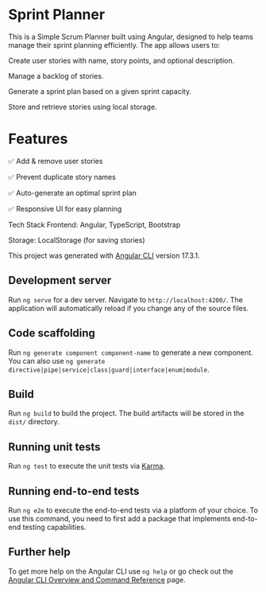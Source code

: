 # Sprint Planner

This is a Simple Scrum Planner built using Angular, designed to help teams manage their sprint planning efficiently. The app allows users to:

Create user stories with name, story points, and optional description.

Manage a backlog of stories.

Generate a sprint plan based on a given sprint capacity.

Store and retrieve stories using local storage.

# Features

✅ Add & remove user stories

✅ Prevent duplicate story names

✅ Auto-generate an optimal sprint plan

✅ Responsive UI for easy planning

Tech Stack
Frontend: Angular, TypeScript, Bootstrap

Storage: LocalStorage (for saving stories)

This project was generated with [Angular CLI](https://github.com/angular/angular-cli) version 17.3.1.

## Development server

Run `ng serve` for a dev server. Navigate to `http://localhost:4200/`. The application will automatically reload if you change any of the source files.

## Code scaffolding

Run `ng generate component component-name` to generate a new component. You can also use `ng generate directive|pipe|service|class|guard|interface|enum|module`.

## Build

Run `ng build` to build the project. The build artifacts will be stored in the `dist/` directory.

## Running unit tests

Run `ng test` to execute the unit tests via [Karma](https://karma-runner.github.io).

## Running end-to-end tests

Run `ng e2e` to execute the end-to-end tests via a platform of your choice. To use this command, you need to first add a package that implements end-to-end testing capabilities.

## Further help

To get more help on the Angular CLI use `ng help` or go check out the [Angular CLI Overview and Command Reference](https://angular.io/cli) page.
